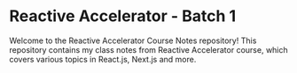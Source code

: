 # Reactive Accelerator - Batch 1
Welcome to the Reactive Accelerator Course  Notes repository! This repository contains my class notes from Reactive Accelerator course, which covers various topics in React.js, Next.js and more.

